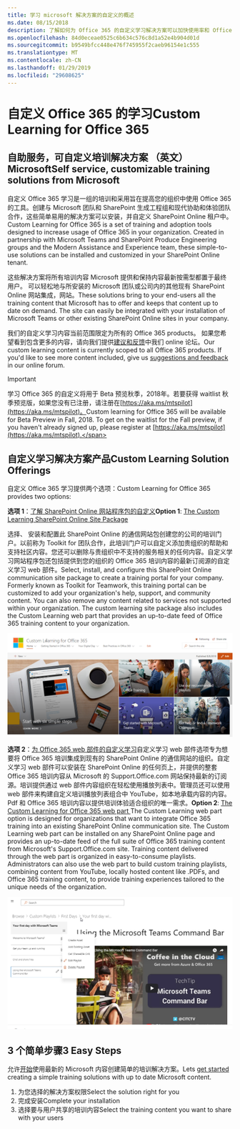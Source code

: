 ```yaml
---
title: 学习 microsoft 解决方案的自定义的概述
ms.date: 08/15/2018
description: 了解如何为 Office 365 的自定义学习解决方案可以加快使用率和 Office 365 组织中的应用。我们的解决方案包括自定义 SharePoint Online web 部件和现代的 SharePoint Online communications 培训网站。
ms.openlocfilehash: 84d0eceae0525c6b634c576c8d1a52e4b904d01d
ms.sourcegitcommit: b9549bfcc448e476f745955f2caeb96154e1c555
ms.translationtype: MT
ms.contentlocale: zh-CN
ms.lasthandoff: 01/29/2019
ms.locfileid: "29608625"
---
```

# <a name="custom-learning-for-office-365"></a><span data-ttu-id="ee902-104">自定义 Office 365 的学习</span><span class="sxs-lookup"><span data-stu-id="ee902-104">Custom Learning for Office 365</span></span>

## <a name="self-service-customizable-training-solutions-from-microsoft"></a><span data-ttu-id="ee902-105">自助服务，可自定义培训解决方案 （英文） Microsoft</span><span class="sxs-lookup"><span data-stu-id="ee902-105">Self service, customizable training solutions from Microsoft</span></span>

<span data-ttu-id="ee902-p102">自定义 Office 365 学习是一组的培训和采用旨在提高您的组织中使用 Office 365 的工具。创建与 Microsoft 团队和 SharePoint 生成工程组和现代协助和体验团队合作，这些简单易用的解决方案可以安装，并自定义 SharePoint Online 租户中。</span><span class="sxs-lookup"><span data-stu-id="ee902-p102">Custom Learning for Office 365 is a set of training and adoption tools designed to increase usage of Office 365 in your organization. Created in partnership with Microsoft Teams and SharePoint Produce Engineering groups and the Modern Assistance and Experience team, these simple-to-use solutions can be installed and customized in your SharePoint Online tenant.</span></span>  

<span data-ttu-id="ee902-p103">这些解决方案将所有培训内容 Microsoft 提供和保持内容最新按需型都置于最终用户。 可以轻松地与所安装的 Microsoft 团队或公司内的其他现有 SharePoint Online 网站集成，网站。</span><span class="sxs-lookup"><span data-stu-id="ee902-p103">These solutions bring to your end-users all the training content that Microsoft has to offer and keeps that content up to date on demand.  The site can easily be integrated with your installation of Microsoft Teams or other existing SharePoint Online sites in your company.</span></span>

<span data-ttu-id="ee902-p104">我们的自定义学习内容当前范围限定为所有的 Office 365 products。 如果您希望看到包含更多的内容，请向我们提供[建议和反馈](feedback.md)中我们 online 论坛。</span><span class="sxs-lookup"><span data-stu-id="ee902-p104">Our custom learning content is currently scoped to all Office 365 products.  If you'd like to see more content included, give us [suggestions and feedback](feedback.md) in our online forum.</span></span>  

> [!IMPORTANT]
> <span data-ttu-id="ee902-p105">学习 Office 365 的自定义将用于 Beta 预览秋季，2018年。若要获得 waitlist 秋季预览版，如果您没有已注册，请注册在[https://aka.ms/mtspilot](https://aka.ms/mtspilot)。</span><span class="sxs-lookup"><span data-stu-id="ee902-p105">Custom learning for Office 365 will be available for Beta Preview in Fall, 2018. To get on the waitlist for the Fall preview, if you haven't already signed up,  please register at [https://aka.ms/mtspilot](https://aka.ms/mtspilot).</span></span>

## <a name="custom-learning-solution-offerings"></a><span data-ttu-id="ee902-114">自定义学习解决方案产品</span><span class="sxs-lookup"><span data-stu-id="ee902-114">Custom Learning Solution Offerings</span></span>

<span data-ttu-id="ee902-115">自定义 Office 365 学习提供两个选项：</span><span class="sxs-lookup"><span data-stu-id="ee902-115">Custom Learning for Office 365 provides two options:</span></span> 

<span data-ttu-id="ee902-116">**选项 1**：[了解 SharePoint Online 网站程序包的自定义](installsitepackage.md)</span><span class="sxs-lookup"><span data-stu-id="ee902-116">**Option 1**: [The Custom Learning SharePoint Online Site Package](installsitepackage.md)</span></span>

<span data-ttu-id="ee902-p106">选择、 安装和配置此 SharePoint Online 的通信网站包创建您的公司的培训门户。以前称为 Toolkit for 团队合作，此培训门户可以自定义添加贵组织的帮助和支持社区内容。您还可以删除与贵组织中不支持的服务相关的任何内容。自定义学习网站程序包还包括提供到您的组织的 Office 365 培训内容的最新订阅源的自定义学习 web 部件。</span><span class="sxs-lookup"><span data-stu-id="ee902-p106">Select, install, and configure this SharePoint Online communication site package to create a training portal for your company. Formerly known as Toolkit for Teamwork, this training portal can be customized to add your organization's help, support, and community content. You can also remove any content related to services not supported within your organization. The custom learning site package also includes the Custom Learning web part that provides an up-to-date feed of Office 365 training content to your organization.</span></span> 

![了解 Office 365 网站体验的自定义](/customlearning/media/clo365homepage.png)

<span data-ttu-id="ee902-p107">**选项 2**：[为 Office 365 web 部件的自定义学习](installwebpart.md)自定义学习 web 部件选项专为想要将 Office 365 培训集成到现有的 SharePoint Online 的通信网站的组织。自定义学习 web 部件可以安装在 SharePoint Online 的任何页上，并提供的整套 Office 365 培训内容从 Microsoft 的 Support.Office.com 网站保持最新的订阅源。培训提供通过 web 部件内容组织在轻松使用播放列表中。管理员还可以使用 web 部件来构建自定义培训播放列表组合中 YouTube，如本地承载内容的内容。Pdf 和 Office 365 培训内容以提供培训体验适合组织的唯一需求。</span><span class="sxs-lookup"><span data-stu-id="ee902-p107">**Option 2**: [The Custom Learning for Office 365 web part ](installwebpart.md) The Custom Learning web part option is designed for organizations that want to integrate Office 365 training into an existing SharePoint Online communication site. The Custom Learning web part can be installed on any SharePoint Online page and provides an up-to-date feed of the full suite of Office 365 training content from Microsoft's Support.Office.com site. Training content delivered through the web part is organized in easy-to-consume playlists. Administrators can also use the web part to build custom training playlists, combining content from YouTube, locally hosted content like .PDFs, and Office 365 training content, to provide training experiences tailored to the unique needs of the organization.</span></span>

![学习 Office 365 web 部件的自定义](/customlearning/media/clo365customplaylist.png)

## <a name="3-easy-steps"></a><span data-ttu-id="ee902-127">3 个简单步骤</span><span class="sxs-lookup"><span data-stu-id="ee902-127">3 Easy Steps</span></span>

<span data-ttu-id="ee902-128">允许[开始](getstarted.md)使用最新的 Microsoft 内容创建简单的培训解决方案。</span><span class="sxs-lookup"><span data-stu-id="ee902-128">Lets [get started](getstarted.md) creating a simple training solutions with up to date Microsoft content.</span></span>

1. <span data-ttu-id="ee902-129">为您选择的解决方案权限</span><span class="sxs-lookup"><span data-stu-id="ee902-129">Select the solution right for you</span></span>
2. <span data-ttu-id="ee902-130">完成安装</span><span class="sxs-lookup"><span data-stu-id="ee902-130">Complete your installation</span></span>
3. <span data-ttu-id="ee902-131">选择要与用户共享的培训内容</span><span class="sxs-lookup"><span data-stu-id="ee902-131">Select the training content you want to share with your users</span></span>



